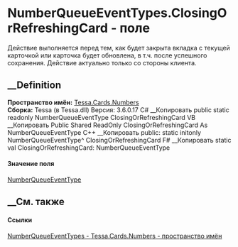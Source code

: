 # NumberQueueEventTypes.ClosingOrRefreshingCard - поле
Действие выполняется перед тем, как будет закрыта вкладка с текущей карточкой
или карточка будет обновлена, в т.ч. после успешного сохранения. Действие
актуально только со стороны клиента.
## __Definition
 **Пространство имён:** [Tessa.Cards.Numbers](N_Tessa_Cards_Numbers.htm)  
 **Сборка:** Tessa (в Tessa.dll) Версия: 3.6.0.17
C# __Копировать
     public static readonly NumberQueueEventType ClosingOrRefreshingCard
VB __Копировать
     Public Shared ReadOnly ClosingOrRefreshingCard As NumberQueueEventType
C++ __Копировать
     public:
    static initonly NumberQueueEventType^ ClosingOrRefreshingCard
F# __Копировать
     static val ClosingOrRefreshingCard: NumberQueueEventType
#### Значение поля
[NumberQueueEventType](T_Tessa_Cards_Numbers_NumberQueueEventType.htm)
##  __См. также
#### Ссылки
[NumberQueueEventTypes - ](T_Tessa_Cards_Numbers_NumberQueueEventTypes.htm)
[Tessa.Cards.Numbers - пространство имён](N_Tessa_Cards_Numbers.htm)
